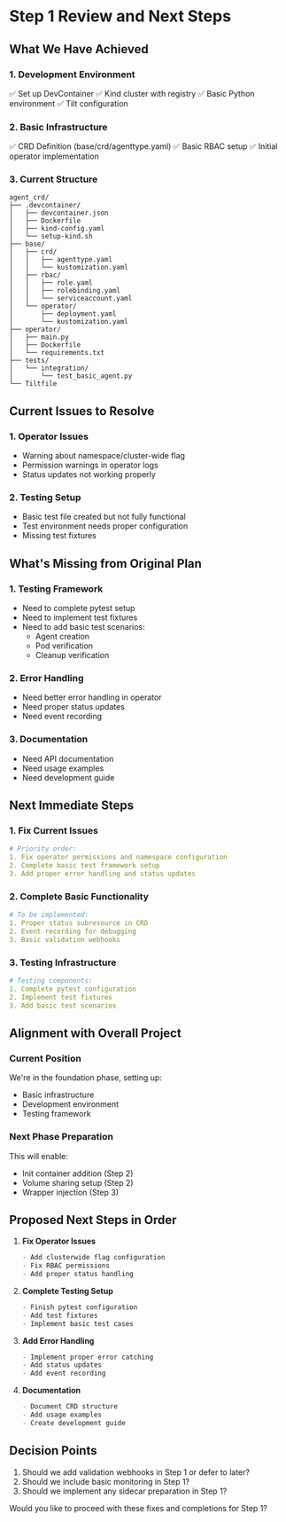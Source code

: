 # Step 1 Review and Next Steps

## What We Have Achieved

### 1. Development Environment
✅ Set up DevContainer
✅ Kind cluster with registry
✅ Basic Python environment
✅ Tilt configuration

### 2. Basic Infrastructure
✅ CRD Definition (base/crd/agenttype.yaml)
✅ Basic RBAC setup
✅ Initial operator implementation

### 3. Current Structure
```plaintext
agent_crd/
├── .devcontainer/
│   ├── devcontainer.json
│   ├── Dockerfile
│   ├── kind-config.yaml
│   └── setup-kind.sh
├── base/
│   ├── crd/
│   │   ├── agenttype.yaml
│   │   └── kustomization.yaml
│   ├── rbac/
│   │   ├── role.yaml
│   │   ├── rolebinding.yaml
│   │   └── serviceaccount.yaml
│   └── operator/
│       ├── deployment.yaml
│       └── kustomization.yaml
├── operator/
│   ├── main.py
│   ├── Dockerfile
│   └── requirements.txt
├── tests/
│   └── integration/
│       └── test_basic_agent.py
└── Tiltfile
```

## Current Issues to Resolve

### 1. Operator Issues
- Warning about namespace/cluster-wide flag
- Permission warnings in operator logs
- Status updates not working properly

### 2. Testing Setup
- Basic test file created but not fully functional
- Test environment needs proper configuration
- Missing test fixtures

## What's Missing from Original Plan

### 1. Testing Framework
- Need to complete pytest setup
- Need to implement test fixtures
- Need to add basic test scenarios:
  - Agent creation
  - Pod verification
  - Cleanup verification

### 2. Error Handling
- Need better error handling in operator
- Need proper status updates
- Need event recording

### 3. Documentation
- Need API documentation
- Need usage examples
- Need development guide

## Next Immediate Steps

### 1. Fix Current Issues
```yaml
# Priority order:
1. Fix operator permissions and namespace configuration
2. Complete basic test framework setup
3. Add proper error handling and status updates
```

### 2. Complete Basic Functionality
```yaml
# To be implemented:
1. Proper status subresource in CRD
2. Event recording for debugging
3. Basic validation webhooks
```

### 3. Testing Infrastructure
```yaml
# Testing components:
1. Complete pytest configuration
2. Implement test fixtures
3. Add basic test scenarios
```

## Alignment with Overall Project

### Current Position
We're in the foundation phase, setting up:
- Basic infrastructure
- Development environment
- Testing framework

### Next Phase Preparation
This will enable:
- Init container addition (Step 2)
- Volume sharing setup (Step 2)
- Wrapper injection (Step 3)

## Proposed Next Steps in Order

1. **Fix Operator Issues**
   ```python
   - Add clusterwide flag configuration
   - Fix RBAC permissions
   - Add proper status handling
   ```

2. **Complete Testing Setup**
   ```python
   - Finish pytest configuration
   - Add test fixtures
   - Implement basic test cases
   ```

3. **Add Error Handling**
   ```python
   - Implement proper error catching
   - Add status updates
   - Add event recording
   ```

4. **Documentation**
   ```markdown
   - Document CRD structure
   - Add usage examples
   - Create development guide
   ```

## Decision Points
1. Should we add validation webhooks in Step 1 or defer to later?
2. Should we include basic monitoring in Step 1?
3. Should we implement any sidecar preparation in Step 1?

Would you like to proceed with these fixes and completions for Step 1?